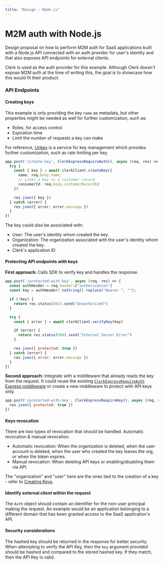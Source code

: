 ```yaml
---
title: "Design - Node.js"
---
```


# M2M auth with Node.js

Design proposal on how to perform M2M auth for SaaS applications built with a Node.js API connected with an auth provider for user's identity and that also exposes API endpoints for external clients.

Clerk is used as the auth provider for this example. Although Clerk doesn't expose M2M auth at the time of writing this, the goal is to showcase how this would fit their product.

### API Endpoints

#### Creating keys

This example is only providing the key `name` as metadata, but other properties might be needed as well for further customization, such as:
- Roles, for access control
- Expiration time
- Limit the number of requests a key can make

For reference, [Unkey](https://unkey.com) is a service for key management which provides further customization, such as rate limiting per key.

```ts
app.post('/create-key', ClerkExpressRequireAuth(), async (req, res) => {
  try {
    const { key } = await clerkClient.createKey({
      name: req.body.name,
      // Links a key to a customer record
      consumerId: req.body.customerRecordId
    })

    res.json({ key })
  } catch (error) {
    res.json({ error: error.message })
  }
})
```

The key could also be associated with:
- User: The user's identity whom created the key.
- Organization: The organization associated with the user's identity whom created the key.
- Clerk's application ID

#### Protecting API endpoints with keys

**First approach:** Calls SDK to verify key and handles the response.
```js
app.post('/protected-with-key', async (req, res) => {
  const authHeader = req.headers["authorization"]
  const key = authHeader?.toString().replace("Bearer ", "");

  if (!key) {
    return res.status(401).send("Unauthorized")
  }

  try {
    const { error } = await clerkClient.verifyKey(key)

    if (error) {
      return res.status(500).send("Internal Server Error")
    }

    res.json({ protected: true })
  } catch (error) {
    res.json({ error: error.message })
  }
})
```

**Second approach:** Integrate with a middleware that already reads the key from the request. It could reuse the existing [`ClerkExpressRequireAuth` Express middleware](https://clerk.com/docs/backend-requests/handling/nodejs)  or create a new middleware to protect with API keys only.

```js
app.post('/protected-with-key', ClerkExpressRequireKey(), async (req, res) => {
  res.json({ protected: true })
})
```

#### Keys revocation

There are two types of revocation that should be handled: Automatic revocation & manual revocation.

- Automatic revocation: When the organization is deleted, when the user account is deleted, when the user who created the key leaves the org, or when the token expires.
- Manual revocation: When deleting API keys or enabling/disabling them via API.

The "organization" and "user" here are the ones tied to the creation of a key - refer to [Creating Keys](#creating-keys).

#### Identify external client within the request

The `Auth` object should contain an identifier for the non-user principal making the request. An example would be an application belonging to a different domain that has been granted access to the SaaS application's API.

#### Security considerations

The hashed key should be returned in the response for better security. When attempting to verify the API Key, then the `key` argument provided should be hashed and compared to the stored hashed key. If they match, then the API Key is valid.
